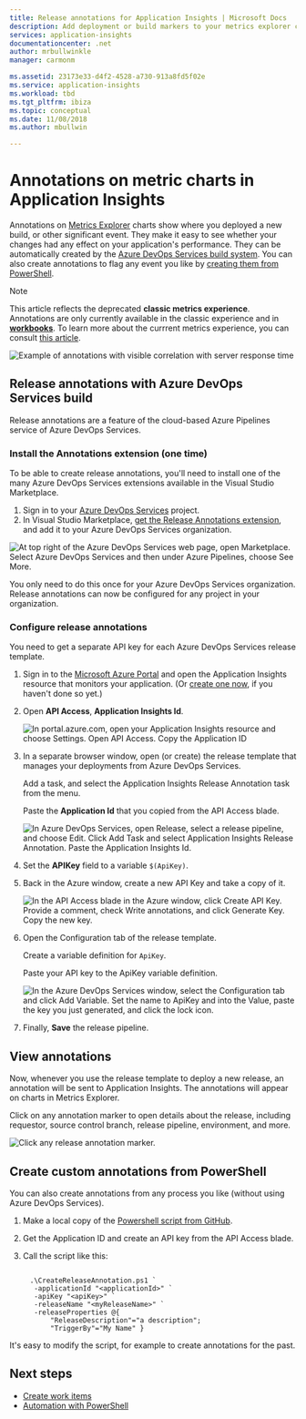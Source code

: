 ```yaml
---
title: Release annotations for Application Insights | Microsoft Docs
description: Add deployment or build markers to your metrics explorer charts in Application Insights.
services: application-insights
documentationcenter: .net
author: mrbullwinkle
manager: carmonm

ms.assetid: 23173e33-d4f2-4528-a730-913a8fd5f02e
ms.service: application-insights
ms.workload: tbd
ms.tgt_pltfrm: ibiza
ms.topic: conceptual
ms.date: 11/08/2018
ms.author: mbullwin

---
```

# Annotations on metric charts in Application Insights

Annotations on [Metrics Explorer](app-insights-metrics-explorer.md) charts show where you deployed a new build, or other significant event. They make it easy to see whether your changes had any effect on your application's performance. They can be automatically created by the [Azure DevOps Services build system](https://docs.microsoft.com/azure/devops/pipelines/tasks/). You can also create annotations to flag any event you like by [creating them from PowerShell](#create-annotations-from-powershell).

> [!NOTE]
> This article reflects the deprecated **classic metrics experience**. Annotations are only currently available in the classic experience and in **[workbooks](app-insights-usage-workbooks.md)**. To learn more about the currrent metrics experience, you can consult [this article](../monitoring-and-diagnostics/monitoring-metric-charts.md).

![Example of annotations with visible correlation with server response time](./media/app-insights-annotations/00.png)

## Release annotations with Azure DevOps Services build

Release annotations are a feature of the cloud-based Azure Pipelines service of Azure DevOps Services. 

### Install the Annotations extension (one time)
To be able to create release annotations, you'll need to install one of the many Azure DevOps Services extensions available in the Visual Studio Marketplace.

1. Sign in to your [Azure DevOps Services](https://visualstudio.microsoft.com/vso/) project.
2. In Visual Studio Marketplace, [get the Release Annotations extension](https://marketplace.visualstudio.com/items/ms-appinsights.appinsightsreleaseannotations), and add it to your Azure DevOps Services organization.

![At top right of the Azure DevOps Services web page, open Marketplace. Select Azure DevOps Services and then under Azure Pipelines, choose See More.](./media/app-insights-annotations/10.png)

You only need to do this once for your Azure DevOps Services organization. Release annotations can now be configured for any project in your organization. 

### Configure release annotations

You need to get a separate API key for each Azure DevOps Services release template.

1. Sign in to the [Microsoft Azure Portal](https://portal.azure.com) and open the Application Insights resource that monitors your application. (Or [create one now](app-insights-overview.md), if you haven't done so yet.)
2. Open **API Access**,  **Application Insights Id**.
   
    ![In portal.azure.com, open your Application Insights resource and choose Settings. Open API Access. Copy the Application ID](./media/app-insights-annotations/20.png)

4. In a separate browser window, open (or create) the release template that manages your deployments from Azure DevOps Services. 
   
    Add a task, and select the Application Insights Release Annotation task from the menu.
   
    Paste the **Application Id** that you copied from the API Access blade.
   
    ![In Azure DevOps Services, open Release, select a release pipeline, and choose Edit. Click Add Task and select Application Insights Release Annotation. Paste the Application Insights Id.](./media/app-insights-annotations/30.png)
4. Set the **APIKey** field to a variable `$(ApiKey)`.

5. Back in the Azure window, create a new API Key and take a copy of it.
   
    ![In the API Access blade in the Azure window, click Create API Key. Provide a comment, check Write annotations, and click Generate Key. Copy the new key.](./media/app-insights-annotations/40.png)

6. Open the Configuration tab of the release template.
   
    Create a variable definition for `ApiKey`.
   
    Paste your API key to the ApiKey variable definition.
   
    ![In the Azure DevOps Services window, select the Configuration tab and click Add Variable. Set the name to ApiKey and into the Value, paste the key you just generated, and click the lock icon.](./media/app-insights-annotations/50.png)
7. Finally, **Save** the release pipeline.


## View annotations
Now, whenever you use the release template to deploy a new release, an annotation will be sent to Application Insights. The annotations will appear on charts in Metrics Explorer.

Click on any annotation marker to open details about the release, including requestor, source control branch, release pipeline, environment, and more.

![Click any release annotation marker.](./media/app-insights-annotations/60.png)

## Create custom annotations from PowerShell
You can also create annotations from any process you like (without using Azure DevOps Services). 


1. Make a local copy of the [Powershell script from GitHub](https://github.com/Microsoft/ApplicationInsights-Home/blob/master/API/CreateReleaseAnnotation.ps1).

2. Get the Application ID and create an API key from the API Access blade.

3. Call the script like this:

```PS

     .\CreateReleaseAnnotation.ps1 `
      -applicationId "<applicationId>" `
      -apiKey "<apiKey>" `
      -releaseName "<myReleaseName>" `
      -releaseProperties @{
          "ReleaseDescription"="a description";
          "TriggerBy"="My Name" }
```

It's easy to modify the script, for example to create annotations for the past.

## Next steps

* [Create work items](app-insights-diagnostic-search.md#create-work-item)
* [Automation with PowerShell](app-insights-powershell.md)